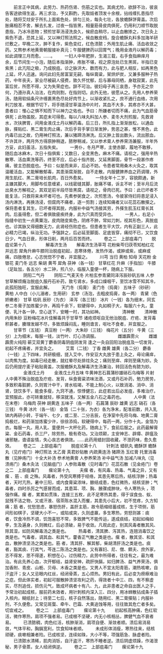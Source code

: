 <!-- { "loadSidebar": true } -->
　　前言正中其病，此劳力、热药伤肾、伤筋之实也。其病尤险，欲辞不治，彼哀告客途欲得生返，再三求治，予又斟酌，先取妓者顶发十余根，拈线缠扎患指尽处，随将艾炷安于所扎上面紫色处，排匀三处，每灸七壮，各放蟾酥饼膏盖。次后胀痛相忍不舍，解去扎发，过夜一指皆黑，相量筋骨皮肉俱死，仍用利刀顺节取脱患指，乃冰冷恶物；预煎甘草汤浸洗良久，候瘀血稍尽，以止血散掺之，次日灸上紫色不退，恐其上延，又以神灯照法照之，候血散皮绉，旋合蟾酥丸料多加海羊研烂敷之，早晚二次，肿不复作，紫色变红，红色溃脓；外用生肌止痛、活血收敛之药。又熬参术地黄膏朝服接补真元；午服健脾药以回胃气；晚用金液丹以解药毒；如此调理三月而愈。……。
　　一妇人中年肥胖，生渴三载，右手食指麻痒月余，后节间生一小泡，随后本指渐肿，疼胀不堪，视之原泡处已生黑斑，半指已变紫黑；此亢阳之极，乃成脱疽。诊之脉洪大、数而有力，此与肥人相反，如再黑色上延，坏人迅速。询问此妇先居富室无嗣，每纵膏粱，架烘炉炭，又兼多服种子热药，中年丧夫，家业尽被嗣人侵费，致久怀忧郁，后与寡母同栖，身耽寂寞，此先富后贫，所愿不得，又为失荣症也。辞不可治。彼妇母子再三哀恳，予亦无之奈何，乃遵孙真人治法，在肉则割，在指则切。此外无他，彼愿从之。先用人参养荣汤，随用软绢条尺许缠裹黑色尽处好肉节上，以渐收紧扎之，庶不通行血络，次用利刀放准，根据节切下，将手随浸甘草温汤中片时，其血不大多，其疼亦不大甚，患者曰：惟心之惧不知而下以神力之佑也。予曰：所嫌者切而不痛，此为气血筋骨俱死；此物虽脱，其症未可得愈。每以八味丸料加人参、麦冬大剂煎服，先救肾水，次扶脾胃，间用金液戊土丹以解药毒。后三日，所扎指上渐渐放松，以通血脉，搽贴红、黑二膏生肉止痛，次后手背手掌日渐发肿，势恶之甚，惟不黑色，此内毒已出之故，仍用神灯照法，兼以猪蹄汤淋洗。后又肿上皆出数头，流出脓血，不许其许，两月外方得原肿稍退，脓秽稍减，又以参术膏人参养荣汤兼服，半年外方妥，此妇虽活，五指失矣。
　　一男仆，冬月严寒，主使赤脚，履地不敢移，随后血冰麻木，次日十指俱紫；又数日，全变黑色，麻木不痛。请视之，强用辛热散寒、活血熏洗等药，终至不应，后必十指齐脱，又延黑脚面，骨节一段甚作疼痛，彼主恐脱疽也。予曰：似是而来非，后必不妨。令患者常用桑木火灸之，取其温暖活血，又能解散郁毒，其患渐腐渐脱，自不走散。内服健脾养血之药调理，外用生肌红、黑二膏培长肌肉，百日外愈矣。
　　一侍女年十二岁，容貌颇通，新主嫌其脚大，用脚布任意缠紧，以线密缝其脚，胀痛不堪，诉主不听；至半月后流出臭水方解视之，其双足前半段尽皆黑腐，请视之，骨肉已死。予曰：此已坏者不能复活，只救将来未坏者可也。先煮参粥食之，次煎葱汤，令彼家侍妇将患足浸入汤内淋洗，再换汤浸，但腐肉不痛者，逐一剪割；连续知痛者又以花蕊石散搽之。保将患者复其生，已坏者得其脱，内服补中益气汤接其劳，外搽生肌玉红膏长其肉。后虽得愈，但二者俱致疲疾终身，此为穴真而受异也。
　　一男人，右足小指缝中初生一点黄粟泡，皮肉随变紫色，阴疼不肿，常如刀刺，视其形色，真脱疽也。诊其脉又得细数无力，此肾经伤败症也。但患者生平大饮，内有正副三人，此必精力已竭，纵治无功。予强辞之，后必延至脚面、足底皆穿，痛彻不已，又饮食日少，气血日衰，形体日削，两月后百苦而终。
　　卷之二　上部疽毒门
　　脱疽论第十八
　　
　　解毒济生汤
　　解毒济生汤草芎 花粉柴芩归茯苓知柏红花并远志 犀角升麻牛膝同治脱疽初起，恶寒体倦，发热作渴，或肿或紫，或麻或痛，四肢倦怠，心志恍惚不宁者，并宜服之。
　　川芎 当归 黄柏 知母 天花粉 金银花 麦门冬 远志 柴胡 黄芩 犀角 茯神（各一钱） 甘草红花 升麻（手指加） 牛膝（足趾加，各五分）水二钟，煎八分，临服入童便一杯，随病上下服。
　　
　　阴阳二气丹
　　阴阳二气麦天冬 片柏玄参青黛同泽泻辰砂矾五味 人参甘草解烦癃治脱疽久服丹石补药，致亏肾水，多成口燥咽干，至饮冰雪不知其冷，此孤阳独旺，宜服此解。
　　天门冬（捣膏） 麦门冬（捣膏） 五味子（砂研） 黄柏 人中白（小儿溺者，生用研） 玄参（汤泡，去粗皮捣膏，各一两） 青黛（色娇嫩者） 甘草 枯矾 辰砂（为衣） 泽泻（各三钱） 冰片（一钱）各为细末，同玄参二冬膏子加炼蜜少许，再捣千余下，软硬得中，丸如桐子大，每服六十丸，童便、乳汁各一钟，空心送下，安睡一时，其功如神。
　　
　　清神散
　　清神散内用朱砂 豆粉梅花冰片佳解毒共于甘草节 诸疮烦呕自无他治脱疽、疔疮、发背毒积甚者，腠理发越不尽，多致烦躁闷乱，睡则谵言，呕吐不食者，并宜服之。
　　甘草节（五钱） 真豆粉（一两） 大朱砂（三钱） 梅花片（五分） 牛黄（三分）上为细末，每服一钱，淡竹叶、灯心汤调服。
　　
　　雌雄霹雳火
　　雌雄霹雳火纯阳 蕲艾双黄丁麝香阴毒阴疽阴发背 逢之一灸自回阳治脱疽及一切发背，初起不疼痛者，并宜灸之。
　　艾茸（二钱） 丁香 雌黄 雄黄（各二分） 麝香（一钱）上下四味，共研极细，搓入艾中，作安豆大丸放于患上灸之，毋论痛痒，以肉焦为度。如毒已经走散，就红晕尽处排炷灸之；痛则至痒、痒则至痛为妙。灸后仍用提疔麦子粘贴膏盖，次服蟾酥丸及解毒济生汤兼治，转回活色有脓为妙。
　　
　　金液戊土丹
　　金液戊土丹五味 牛黄神志石菖蒲砂雄硝石乌梅等 片射人中黄不殊治脱疽及疔疮、发背，纵食膏粱浓味法酒，又或丹石补药，勉力房劳，多致积毒脏腑，久则胃汁中干，肾水枯竭，不能上制心火，以致消渴、消中、消肾，饶饮多干，能食多瘦，九窍不通，惊悸健忘，此症若出后必发疽，多难治疗。宜预服此，亦可转重就轻，移深就浅，又解五金八石之毒药也。
　　人中黄（法在末卷） 乌梅肉 茯神 胡黄连 五味子（各一两） 石菖蒲 辰砂 雄黄 远志 硝石（各三钱） 牛黄 冰片（各一钱） 金箔（二十张，为衣）各为净末，配准前数，共入乳钵内再研小转，于端午、七夕，或二至、二分吉辰，在净室中先将乌梅、地黄二膏捣极烂，和药渐加炼蜜少许，徐徐添捣，软硬得中，每药一两，分作十丸，金箔为衣。每服一丸，用人乳、童便共一大杯化药，随病上下，食前后服之。此药最解膏粱、金石药毒，杀三尸，除劳热，极有奇功。又治烦颠，主安神志、辟瘴、辟瘟及诸邪魅，谵语妄情，失心丧志者俱效。……此药用蜡封固收藏，不泄药味，愈久愈效。
　　卷之二　上部疽毒门
　　脱疽论第十八
　　针刺法 蜡矾丸 蟾酥饼 蟾酥丸（见疔疮门）神灯照法 太乙膏 真君妙贴散 内疏黄连汤 猪蹄汤 玉红膏 托里消毒散（见肿疡门）十全大补汤 参术地黄膏 人参养荣汤 补中益气汤 加减八味丸（见溃疡门）桑木灸法（见脑疽门）人参败毒散（见时毒门）花蕊石散（见金疮门）卷之二　上部疽毒门
　　瘰论第十九
　　夫瘰 者，有风毒、热毒、气毒之异，又有瘰 、筋 、痰 之殊。风毒者，外受风寒搏于经络，其患先寒后热，结核浮肿；热毒者，天时亢热，暑中三阳，或内食膏粱浓味，酿结成患，色红微热，结核坚肿；气毒者，四时杀厉之气感冒而成，其患耳、项、胸、腋骤成肿块，令人寒热头 ，项强作痛。瘰 者，累累如贯珠，连接三五枚，此不足寒热其患，得于误食虫、蚁、鼠残不洁之物，又或汗液、宿茶陈水混入而餐，其患先小后大，初不觉疼，久方知痛；筋 者，忧愁思虑，暴怒伤肝，盖肝主筋，故令筋缩结蓄成核，生于项侧，筋间形如棋子，坚硬大小不一，或陷或突，久则虚羸，多生寒热，劳怒则甚：痰 者，饮食冷热不调，饥饱喜怒不常，多致脾气不能传运，遂成痰结，初起如梅如李，生及遍身，久则微红，后必溃破，易于收敛。凡观此症，别其风毒者散其风、除其湿，如防风解毒汤之类是也。
　　热毒者，清其脾、泻其热，连翘消毒饮之类是也。气毒者，调其血、和其气，藿香正气散之类是也。瘰 者，散其坚、和其血，散肿溃坚汤之类是也。筋 者，清其肝、解其郁，柴胡清肝汤之类是也。痰 者，豁其痰、行其气，芩连二陈汤之类是也。又有寡妇、尼、僧、鳏夫、庶外家，志不得发，思不得遂，积想在心，过伤精力，此劳中所得者，往往有之，最为难治。有此先养心血，次开郁结，益肾安神，疏肝快膈，如归脾汤、益气养荣汤，俱加香附、青皮、山栀、贝母、木香之类是也。又男人不宜太阳青筋，潮热咳嗽，自汗盗汗；女人又忌眼内红丝，经闭骨蒸，五心烦热。男妇有此，后必变为痨瘵难治之症。但此体实者，初起可服散肿溃坚攻利之药，得效者十中三、四，有不察虚实，尽剂追伐，损伤元气，致成坏病者十有八、九，此非患者之命自出医人之手，予常治初起成核，服前药未效者，用针刺核内深入三、四分，用冰蛳散拈成条子插入核内，糊纸封上；待至二七后，核子自然落出，随用红、黑二膏搽贴；内服补剂，不久便愈。又常见斑蝥、牵牛、巴霜、大黄追蚀等用，往往致其危亡者多矣。切宜戒之。
　　卷之二　上部疽毒门
　　瘰论第十九
　　初起核高肿痛，色红软活，微作寒热，肩项不强者易。已成根不坚硬，内无小核相丛，脾健气血不衰者易。
　　已溃脓稠，肉色红活，核肿渐消，肩项自便、渐敛者顺。溃后易消易敛，气体平和，胸膈宽利，饮食知味者顺。
　　未成形体消瘦，寒热往来，结核顽硬，痰嗽相兼者险。已成核坚，连续如珠，大小不等，项强筋急、脉虚者险。
　　已溃脓水清稀，肌肉消铄，自汗盗汗，寒热不睡者逆。溃后阴虚烦躁，作渴泄秘，男子骨蒸，女人经闭俱逆。
　　卷之二　上部疽毒门
　　瘰论第十九

